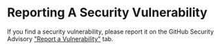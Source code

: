 <h1>Reporting A Security Vulnerability</h1>
<p>
  If you find a security vulnerability, please report it on the GitHub Security Advisory <a href="https://github.com/SwingTheVine/QSAND-Minecraft/security/advisories/new">"Report a Vulnerability"</a> tab.
</p>
